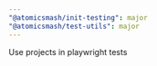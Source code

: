 ```yaml
---
"@atomicsmash/init-testing": major
"@atomicsmash/test-utils": major
---
```


Use projects in playwright tests
